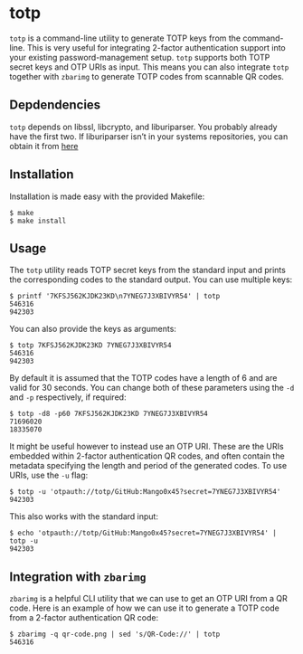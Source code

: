 # totp

`totp` is a command-line utility to generate TOTP keys from the command-line.
This is very useful for integrating 2-factor authentication support into your
existing password-management setup.  `totp` supports both TOTP secret keys and
OTP URIs as input.  This means you can also integrate `totp` together with
`zbarimg` to generate TOTP codes from scannable QR codes.

## Depdendencies

`totp` depends on libssl, libcrypto, and liburiparser.  You probably already
have the first two.  If liburiparser isn’t in your systems repositories, you can
obtain it from [here][1]


## Installation

Installation is made easy with the provided Makefile:

    $ make
    $ make install

## Usage

The `totp` utility reads TOTP secret keys from the standard input and prints the
corresponding codes to the standard output.  You can use multiple keys:

    $ printf '7KFSJ562KJDK23KD\n7YNEG7J3XBIVYR54' | totp
    546316
    942303

You can also provide the keys as arguments:

    $ totp 7KFSJ562KJDK23KD 7YNEG7J3XBIVYR54
    546316
    942303

By default it is assumed that the TOTP codes have a length of 6 and are valid
for 30 seconds.  You can change both of these parameters using the `-d` and `-p`
respectively, if required:

    $ totp -d8 -p60 7KFSJ562KJDK23KD 7YNEG7J3XBIVYR54
    71696020
    18335070

It might be useful however to instead use an OTP URI.  These are the URIs
embedded within 2-factor authentication QR codes, and often contain the metadata
specifying the length and period of the generated codes.  To use URIs, use the
`-u` flag:

    $ totp -u 'otpauth://totp/GitHub:Mango0x45?secret=7YNEG7J3XBIVYR54'
    942303

This also works with the standard input:

    $ echo 'otpauth://totp/GitHub:Mango0x45?secret=7YNEG7J3XBIVYR54' | totp -u
    942303

## Integration with `zbarimg`

`zbarimg` is a helpful CLI utility that we can use to get an OTP URI from a QR
code.  Here is an example of how we can use it to generate a TOTP code from a
2-factor authentication QR code:

    $ zbarimg -q qr-code.png | sed 's/QR-Code://' | totp
    546316


[1]: https://github.com/uriparser/uriparser
